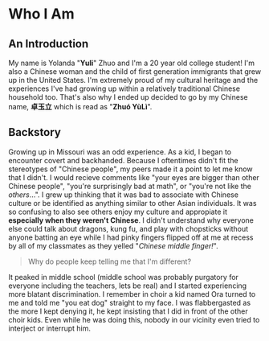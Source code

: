 # Who I Am
## An Introduction
My name is Yolanda "**Yuli**" Zhuo and I'm a 20 year old college student! I'm also a Chinese woman and the child of first generation immigrants that grew up in the United States. I'm extremely proud of my cultural heritage and the experiences I've had growing up within a relatively traditional Chinese household too. That's also why I ended up decided to go by my Chinese name, **卓玉立** which is read as "**Zhuó YùLì**".

## Backstory
Growing up in Missouri was an odd experience. As a kid, I began to encounter covert and backhanded. Because I oftentimes didn't fit the stereotypes of "Chinese people", my peers made it a point to let me know that I didn't. I would recieve comments like "your eyes are bigger than other Chinese people", "you're surprisingly bad at math", or "you're not like the _others_...". I grew up thinking that it was bad to associate with Chinese culture or be identified as anything similar to other Asian individuals. It was so confusing to also see others enjoy my culture and appropiate it **especially when they weren't Chinese**. I didn't understand why everyone else could talk about dragons, kung fu, and play with chopsticks without anyone batting an eye while I had pinky fingers flipped off at me at recess by all of my classmates as they yelled "_Chinese middle finger!_".

>Why do people keep telling me that I'm different?

It peaked in middle school (middle school was probably purgatory for everyone including the teachers, lets be real) and I started experiencing more blatant discrimination. I remember in choir a kid named Ora turned to me and told me "you eat dog" straight to my face. I was flabbergasted as the more I kept denying it, he kept insisting that I did in front of the other choir kids. Even while he was doing this, nobody in our vicinity even tried to interject or interrupt him. 
